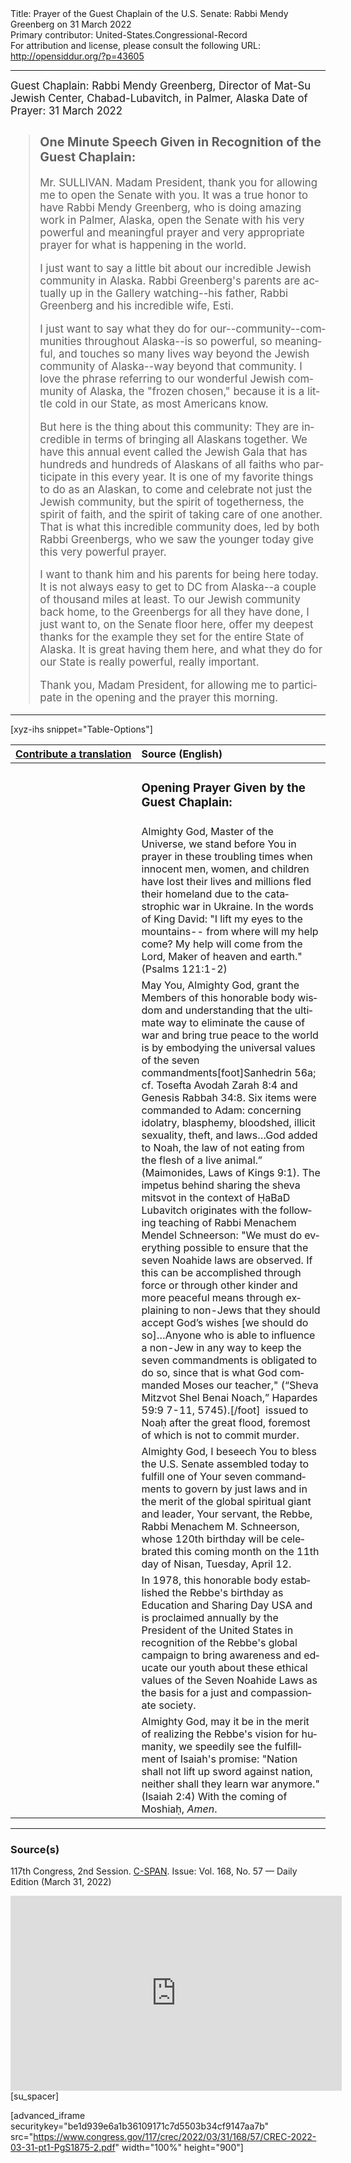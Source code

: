 <html>
<head></head>
<body>
Title: Prayer of the Guest Chaplain of the U.S. Senate: Rabbi Mendy Greenberg on 31 March 2022<br />
Primary contributor: United-States.Congressional-Record<br />
For attribution and license, please consult the following URL: <a href="http://opensiddur.org/?p=43605">http://opensiddur.org/?p=43605</a>
<p />
<hr />

<div class="english" lang="en" style="font-size:1.2em;">
Guest Chaplain: Rabbi Mendy Greenberg, Director of Mat-Su Jewish Center, Chabad-Lubavitch, in Palmer, Alaska
Date of Prayer: 31 March 2022

<blockquote>
<h3>One Minute Speech Given in Recognition of the Guest Chaplain:</h3>
Mr. SULLIVAN. Madam President, thank you for allowing me to open the Senate with you. It was a true honor to have Rabbi Mendy Greenberg, who is doing amazing work in Palmer, Alaska, open the Senate with his very powerful and meaningful prayer and very appropriate prayer for what is happening in the world.

I just want to say a little bit about our incredible Jewish community in Alaska. Rabbi Greenberg's parents are actually up in the Gallery watching--his father, Rabbi Greenberg and his incredible wife, Esti.

I just want to say what they do for our--community--communities throughout Alaska--is so powerful, so meaningful, and touches so many lives way beyond the Jewish community of Alaska--way beyond that community. I love the phrase referring to our wonderful Jewish community of Alaska, the "frozen chosen," because it is a little cold in our State, as most Americans know.

But here is the thing about this community: They are incredible in terms of bringing all Alaskans together. We have this annual event called the Jewish Gala that has hundreds and hundreds of Alaskans of all faiths who participate in this every year. It is one of my favorite things to do as an Alaskan, to come and celebrate not just the Jewish community, but the spirit of togetherness, the spirit of faith, and the spirit of taking care of one another. That is what this incredible community does, led by both Rabbi Greenbergs, who we saw the younger today give this very powerful prayer.

I want to thank him and his parents for being here today. It is not always easy to get to DC from Alaska--a couple of thousand miles at least. To our Jewish community back home, to the Greenbergs for all they have done, I just want to, on the Senate floor here, offer my deepest thanks for the example they set for the entire State of Alaska. It is great having them here, and what they do for our State is really powerful, really important.

Thank you, Madam President, for allowing me to participate in the opening and the prayer this morning.
</blockquote>
</div>

<hr />

[xyz-ihs snippet="Table-Options"]<table style="margin-left: auto; margin-right: auto;" class="draggable">
<thead><tr><th id="x" style="text-align: right;"><a href="/contributing/upload/">Contribute&nbsp;a&nbsp;translation</a></th><th style="text-align: left;">Source (English)</th></tr></thead>
<tbody>
<tr><td style="vertical-align:top;">
<div class="liturgy" lang="he">

</span></div></td>
 
<td style="vertical-align:top;">
<div class="english" lang="en">
<h3>Opening Prayer Given by the Guest Chaplain:</h3>
</div></td></tr>

<tr><td style="vertical-align:top;">
<div class="liturgy" lang="he">

</span></div></td>
 
<td style="vertical-align:top;">
<div class="english" lang="en">
Almighty God, Master of the Universe, 
we stand before You in prayer in these troubling times 
when innocent men, women, and children 
have lost their lives 
and millions fled their homeland 
due to the catastrophic war in Ukraine. 
In the words of King David: 
"I lift my eyes to the mountains--
from where will my help come? 
My help will come from the Lord, 
Maker of heaven and earth." <span class="citation">(Psalms 121:1-2)</span>
</div></td></tr>

<tr><td style="vertical-align:top;">
<div class="liturgy" lang="he">

</span></div></td>
 
<td style="vertical-align:top;">
<div class="english" lang="en">
May You, Almighty God, 
grant the Members of this honorable body 
wisdom and understanding 
that the ultimate way to eliminate the cause of war 
and bring true peace to the world 
is by embodying the universal values of the seven commandments[foot]Sanhedrin 56a; cf. Tosefta Avodah Zarah 8:4 and Genesis Rabbah 34:8. Six items were commanded to Adam: concerning idolatry, blasphemy, bloodshed, illicit sexuality, theft, and laws…God added to Noah, the law of not eating from the flesh of a live animal.” (Maimonides, Laws of Kings 9:1). The impetus behind sharing the sheva mitsvot in the context of ḤaBaD Lubavitch originates with the following teaching of Rabbi Menachem Mendel Schneerson: "We must do everything possible to ensure that the seven Noahide laws are observed. If this can be accomplished through force or through other kinder and more peaceful means through explaining to non-Jews that they should accept God’s wishes [we should do so]…Anyone who is able to influence a non-Jew in any way to keep the seven commandments is obligated to do so, since that is what God commanded Moses our teacher," (“Sheva Mitzvot Shel Benai Noach,” Hapardes 59:9 7-11, 5745).[/foot]&nbsp;  
issued to Noaḥ after the great flood, 
foremost of which is not to commit murder.
</div></td></tr>

<tr><td style="vertical-align:top;">
<div class="liturgy" lang="he">

</span></div></td>
 
<td style="vertical-align:top;">
<div class="english" lang="en">
Almighty God, 
I beseech You to bless the U.S. Senate assembled today 
to fulfill one of Your seven commandments 
to govern by just laws 
and in the merit of the global spiritual giant and leader, 
Your servant, the Rebbe, Rabbi Menachem M. Schneerson, 
whose 120th birthday will be celebrated this coming month 
on the 11th day of Nisan, Tuesday, April 12.
</div></td></tr>

<tr><td style="vertical-align:top;">
<div class="liturgy" lang="he">

</span></div></td>
 
<td style="vertical-align:top;">
<div class="english" lang="en">
In 1978, this honorable body established the Rebbe's birthday 
as Education and Sharing Day USA 
and is proclaimed annually by the President of the United States 
in recognition of the Rebbe's global campaign 
to bring awareness and educate our youth 
about these ethical values of the Seven Noahide Laws 
as the basis for a just and compassionate society.
</div></td></tr>

<tr><td style="vertical-align:top;">
<div class="liturgy" lang="he">

</span></div></td>
 
<td style="vertical-align:top;">
<div class="english" lang="en">
Almighty God, 
may it be in the merit of realizing the Rebbe's vision for humanity, 
we speedily see the fulfillment of Isaiah's promise:
"Nation shall not lift up sword against nation, 
neither shall they learn war anymore." <span class="citation">(Isaiah 2:4)</span>
With the coming of Moshiaḥ, 
<em>Amen</em>.
</div></td></tr>
</tbody></table>

<hr />

<h3>Source(s)</h3>

117th Congress, 2nd Session. <a href="https://www.c-span.org/video/?c5008793/rabbi-menachem-greenberg-mat-su-jewish-center-chabad-lubavitch-palmer-alaska">C-SPAN</a>.
Issue: Vol. 168, No. 57 — Daily Edition (March 31, 2022)
<!--
link: 
-->

<iframe width=530 height=312 src='https://www.c-span.org/video/standalone/?c5008793/rabbi-menachem-greenberg-mat-su-jewish-center-chabad-lubavitch-palmer-alaska' allowfullscreen='allowfullscreen' frameborder=0></iframe>[su_spacer]

[advanced_iframe securitykey="be1d939e6a1b36109171c7d5503b34cf9147aa7b" src="https://www.congress.gov/117/crec/2022/03/31/168/57/CREC-2022-03-31-pt1-PgS1875-2.pdf" width="100%" height="900"]

&nbsp;
</body>
</html>
